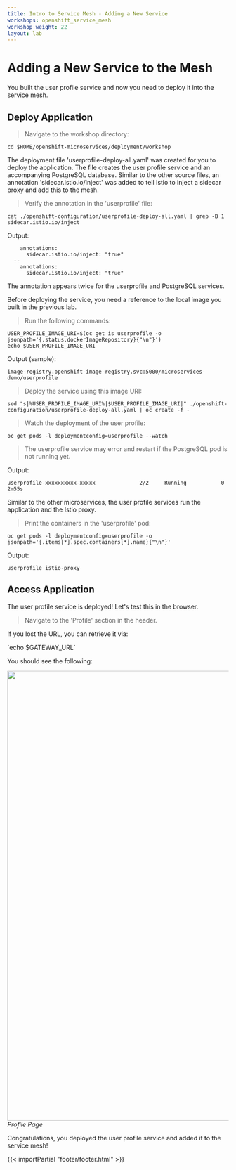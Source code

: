 ```yaml
---
title: Intro to Service Mesh - Adding a New Service
workshops: openshift_service_mesh
workshop_weight: 22
layout: lab
---
```


# Adding a New Service to the Mesh

You built the user profile service and now you need to deploy it into the service mesh.

## Deploy Application

<blockquote>
<i class="fa fa-terminal"></i>
Navigate to the workshop directory:
</blockquote>

```
cd $HOME/openshift-microservices/deployment/workshop
```

The deployment file 'userprofile-deploy-all.yaml' was created for you to deploy the application.  The file creates the user profile service and an accompanying PostgreSQL database.  Similar to the other source files, an annotation 'sidecar.istio.io/inject' was added to tell Istio to inject a sidecar proxy and add this to the mesh.

<blockquote>
<i class="fa fa-terminal"></i>
Verify the annotation in the 'userprofile' file:
</blockquote>

```
cat ./openshift-configuration/userprofile-deploy-all.yaml | grep -B 1 sidecar.istio.io/inject
```

Output:
```
	annotations:
	  sidecar.istio.io/inject: "true"
  --
    annotations:
      sidecar.istio.io/inject: "true"
```

The annotation appears twice for the userprofile and PostgreSQL services.

Before deploying the service, you need a reference to the local image you built in the previous lab.

<blockquote>
<i class="fa fa-terminal"></i>
Run the following commands:
</blockquote>

```
USER_PROFILE_IMAGE_URI=$(oc get is userprofile -o jsonpath='{.status.dockerImageRepository}{"\n"}')
echo $USER_PROFILE_IMAGE_URI
```

Output (sample):
```
image-registry.openshift-image-registry.svc:5000/microservices-demo/userprofile
```

<blockquote>
<i class="fa fa-terminal"></i>
Deploy the service using this image URI:
</blockquote>

```
sed "s|%USER_PROFILE_IMAGE_URI%|$USER_PROFILE_IMAGE_URI|" ./openshift-configuration/userprofile-deploy-all.yaml | oc create -f -
```

<blockquote>
<i class="fa fa-terminal"></i>
Watch the deployment of the user profile:
</blockquote>

```
oc get pods -l deploymentconfig=userprofile --watch
```

> The userprofile service may error and restart if the PostgreSQL pod is not running yet.

Output:
```
userprofile-xxxxxxxxxx-xxxxx              2/2     Running		    0          2m55s
```

Similar to the other microservices, the user profile services run the application and the Istio proxy.

<blockquote>
<i class="fa fa-terminal"></i>
Print the containers in the 'userprofile' pod:
</blockquote>


```
oc get pods -l deploymentconfig=userprofile -o jsonpath='{.items[*].spec.containers[*].name}{"\n"}'
```

Output:
```
userprofile istio-proxy
```

## Access Application

The user profile service is deployed!  Let's test this in the browser.

<blockquote>
<i class="fa fa-desktop"></i>
Navigate to the 'Profile' section in the header.
</blockquote>

<p><i class="fa fa-info-circle"></i> If you lost the URL, you can retrieve it via:</p>
`echo $GATEWAY_URL`

<br>

You should see the following:

<img src="../images/app-profilepage.png" width="1024"><br/>
 *Profile Page*


Congratulations, you deployed the user profile service and added it to the service mesh!

{{< importPartial "footer/footer.html" >}}